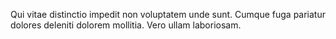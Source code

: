 Qui vitae distinctio impedit non voluptatem unde sunt. Cumque fuga pariatur dolores deleniti dolorem mollitia. Vero ullam laboriosam.